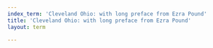 ```yaml
---
index_term: 'Cleveland Ohio: with long preface from Ezra Pound'
title: 'Cleveland Ohio: with long preface from Ezra Pound'
layout: term

---
```

